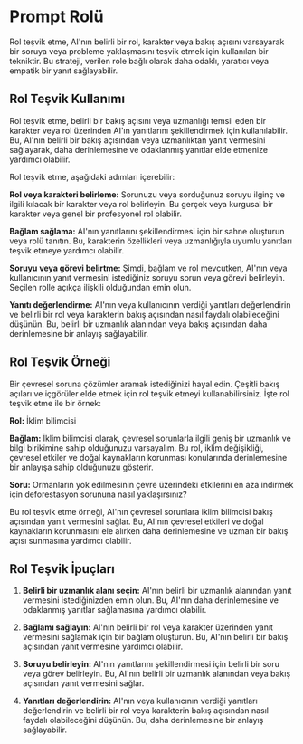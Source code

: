 # Prompt Rolü

Rol teşvik etme, AI'nın belirli bir rol, karakter veya bakış açısını varsayarak bir soruya veya probleme yaklaşmasını teşvik etmek için kullanılan bir tekniktir. Bu strateji, verilen role bağlı olarak daha odaklı, yaratıcı veya empatik bir yanıt sağlayabilir.

## Rol Teşvik Kullanımı

Rol teşvik etme, belirli bir bakış açısını veya uzmanlığı temsil eden bir karakter veya rol üzerinden AI'ın yanıtlarını şekillendirmek için kullanılabilir. Bu, AI'nın belirli bir bakış açısından veya uzmanlıktan yanıt vermesini sağlayarak, daha derinlemesine ve odaklanmış yanıtlar elde etmenize yardımcı olabilir.

Rol teşvik etme, aşağıdaki adımları içerebilir:

**Rol veya karakteri belirleme:** Sorunuzu veya sorduğunuz soruyu ilginç ve ilgili kılacak bir karakter veya rol belirleyin. Bu gerçek veya kurgusal bir karakter veya genel bir profesyonel rol olabilir.

**Bağlam sağlama:** AI'nın yanıtlarını şekillendirmesi için bir sahne oluşturun veya rolü tanıtın. Bu, karakterin özellikleri veya uzmanlığıyla uyumlu yanıtları teşvik etmeye yardımcı olabilir.

**Soruyu veya görevi belirtme:** Şimdi, bağlam ve rol mevcutken, AI'nın veya kullanıcının yanıt vermesini istediğiniz soruyu sorun veya görevi belirleyin. Seçilen rolle açıkça ilişkili olduğundan emin olun.

**Yanıtı değerlendirme:** AI'nın veya kullanıcının verdiği yanıtları değerlendirin ve belirli bir rol veya karakterin bakış açısından nasıl faydalı olabileceğini düşünün. Bu, belirli bir uzmanlık alanından veya bakış açısından daha derinlemesine bir anlayış sağlayabilir.

## Rol Teşvik Örneği

Bir çevresel soruna çözümler aramak istediğinizi hayal edin. Çeşitli bakış açıları ve içgörüler elde etmek için rol teşvik etmeyi kullanabilirsiniz. İşte rol teşvik etme ile bir örnek:

**Rol:** İklim bilimcisi

**Bağlam:** İklim bilimcisi olarak, çevresel sorunlarla ilgili geniş bir uzmanlık ve bilgi birikimine sahip olduğunuzu varsayalım. Bu rol, iklim değişikliği, çevresel etkiler ve doğal kaynakların korunması konularında derinlemesine bir anlayışa sahip olduğunuzu gösterir.

**Soru:** Ormanların yok edilmesinin çevre üzerindeki etkilerini en aza indirmek için deforestasyon sorununa nasıl yaklaşırsınız?

Bu rol teşvik etme örneği, AI'nın çevresel sorunlara iklim bilimcisi bakış açısından yanıt vermesini sağlar. Bu, AI'nın çevresel etkileri ve doğal kaynakların korunmasını ele alırken daha derinlemesine ve uzman bir bakış açısı sunmasına yardımcı olabilir.

## Rol Teşvik İpuçları

1. **Belirli bir uzmanlık alanı seçin:** AI'nın belirli bir uzmanlık alanından yanıt vermesini istediğinizden emin olun. Bu, AI'nın daha derinlemesine ve odaklanmış yanıtlar sağlamasına yardımcı olabilir.

2. **Bağlamı sağlayın:** AI'nın belirli bir rol veya karakter üzerinden yanıt vermesini sağlamak için bir bağlam oluşturun. Bu, AI'nın belirli bir bakış açısından yanıt vermesine yardımcı olabilir.

3. **Soruyu belirleyin:** AI'nın yanıtlarını şekillendirmesi için belirli bir soru veya görev belirleyin. Bu, AI'nın belirli bir uzmanlık alanından veya bakış açısından yanıt vermesini sağlar.

4. **Yanıtları değerlendirin:** AI'nın veya kullanıcının verdiği yanıtları değerlendirin ve belirli bir rol veya karakterin bakış açısından nasıl faydalı olabileceğini düşünün. Bu, daha derinlemesine bir anlayış sağlayabilir.
